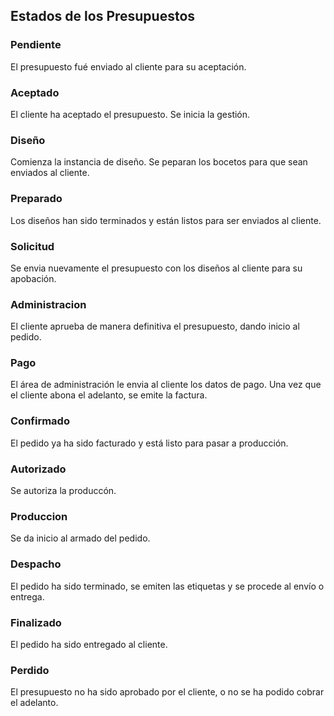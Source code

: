 ## Estados de los Presupuestos

### Pendiente
El presupuesto fué enviado al cliente para su aceptación.  

### Aceptado
El cliente ha aceptado el presupuesto. Se inicia la gestión.  

### Diseño
Comienza la instancia de diseño. Se peparan los bocetos para que sean enviados al cliente.  

### Preparado
Los diseños han sido terminados y están listos para ser enviados al cliente.  

### Solicitud
Se envia nuevamente el presupuesto con los diseños al cliente para su apobación.  

### Administracion
El cliente aprueba de manera definitiva el presupuesto, dando inicio al pedido.  

### Pago
El área de administración le envia al cliente los datos de pago. Una vez que el cliente abona el adelanto, se emite la factura.  

### Confirmado
El pedido ya ha sido facturado y está listo para pasar a producción.  

### Autorizado
Se autoriza la produccón.  

### Produccion
Se da inicio al armado del pedido.  

### Despacho
El pedido ha sido terminado, se emiten las etiquetas y se procede al envío o entrega.  

### Finalizado
El pedido ha sido entregado al cliente.  

### Perdido
El presupuesto no ha sido aprobado por el cliente, o no se ha podido cobrar el adelanto.  